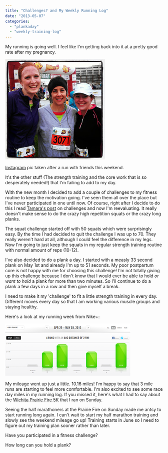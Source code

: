 ```yaml
---
title: "Challenges? and My Weekly Running Log"
date: "2013-05-07"
categories: 
  - "plankaday"
  - "weekly-training-log"
---
```


My running is going well. I feel like I'm getting back into it at a pretty good rate after my pregnancy.   
  
  

[![](images/IMG_20130505_095213.jpg)](http://amotherspace.net/wp-content/uploads/2013/05/IMG_20130505_0952131.jpg)

  
  

[Instagram](http://instagram.com/amotherspace) pic taken after a run with friends this weekend.

  
It's the other stuff (The strength training and the core work that is so desperately needed!) that I'm failing to add to my day.   
  
With the new month I decided to add a couple of challenges to my fitness routine to keep the motivation going. I've seen them all over the place but I've never participated in one until now. Of course, right after I decide to do this I read [Tamara's post](http://bit.ly/10exNC5) on challenges and now I'm reevaluating. It really doesn't make sense to do the crazy high repetition squats or the crazy long planks.   
  
The squat challenge started off with 50 squats which were surprisingly easy. By the time I had decided to quit the challenge I was up to 70. They really weren't hard at all, although I could feel the difference in my legs. Now I'm going to just keep the squats in my regular strength training routine with normal amount of reps (10-12).   
  
I've also decided to do a plank a day. I started with a measly 33 second plank on May 1st and already I'm up to 51 seconds. My poor postpartum core is not happy with me for choosing this challenge! I'm not totally giving up this challenge because I don't know that I would ever be able to hold _or want to hold_ a plank for more than two minutes. So I'll continue to do a plank a few days in a row and then give myself a break.   
  
I need to make it my 'challenge' to fit a little strength training in every day. Different moves every day so that I am working various muscle groups and staying healthy.  
  
  
Here's a look at my running week from Nike+:  
  
  

[![](images/apr29tomay5.PNG)](http://4.bp.blogspot.com/-lio_szbREXk/UYgEJI8446I/AAAAAAAAGyE/ulLSKySqgn4/s1600/apr29tomay5.PNG)

  

  
My mileage went up just a little. 10.16 miles! I'm happy to say that 3 mile runs are starting to feel more comfortable. I'm also excited to see some race day miles in my running log. If you missed it, here's what I had to say about the [Wichita Prairie Fire 5K](http://bit.ly/YqdJ3p) that I ran on Sunday.  
  
Seeing the half marathoners at the Prairie Fire on Sunday made me antsy to start running long again. I can't wait to start my half marathon training and slowly see the weekend mileage go up! Training starts in June so I need to figure out my training plan sooner rather than later.   
  
  
  
  
  
Have you participated in a fitness challenge?  
  
How long can you hold a plank?

